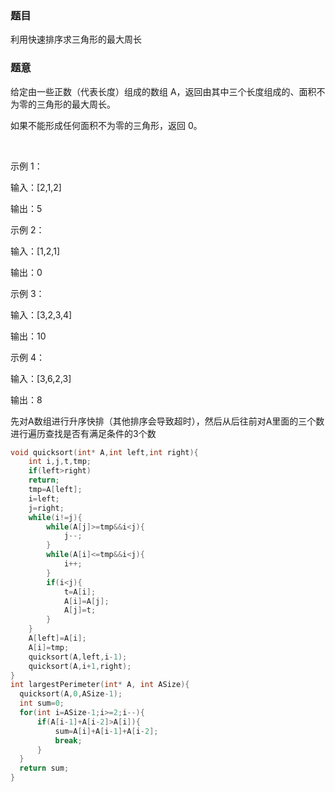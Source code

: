 ### 题目
利用快速排序求三角形的最大周长

### 题意
给定由一些正数（代表长度）组成的数组 A，返回由其中三个长度组成的、面积不为零的三角形的最大周长。

如果不能形成任何面积不为零的三角形，返回 0。

 

示例 1：

输入：[2,1,2]

输出：5

示例 2：

输入：[1,2,1]

输出：0

示例 3：

输入：[3,2,3,4]

输出：10

示例 4：

输入：[3,6,2,3]

输出：8

先对A数组进行升序快排（其他排序会导致超时），然后从后往前对A里面的三个数进行遍历查找是否有满足条件的3个数

~~~ c
void quicksort(int* A,int left,int right){
    int i,j,t,tmp;
    if(left>right)
    return;
    tmp=A[left];
    i=left;
    j=right;
    while(i!=j){
        while(A[j]>=tmp&&i<j){
            j--;
        }
        while(A[i]<=tmp&&i<j){
            i++;
        }
        if(i<j){
            t=A[i];
            A[i]=A[j];
            A[j]=t;
        }
    }
    A[left]=A[i];
    A[i]=tmp;
    quicksort(A,left,i-1);
    quicksort(A,i+1,right);
}
int largestPerimeter(int* A, int ASize){
  quicksort(A,0,ASize-1);
  int sum=0;
  for(int i=ASize-1;i>=2;i--){
      if(A[i-1]+A[i-2]>A[i]){
          sum=A[i]+A[i-1]+A[i-2];
          break;
      }
  }
  return sum;
}
~~~
